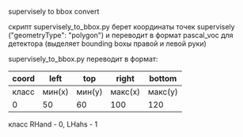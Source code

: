 supervisely to bbox convert

скрипт supervisely_to_bbox.py  берет координаты точек supervisely ("geometryType": "polygon") и переводит в формат pascal_voc для детектора (выделяет bounding boxы правой и левой руки)

supervisely_to_bbox.py переводит в формат:

coord | left      | top       | right     | bottom
------|-----------|-----------|-----------|---------
класс | мин(х)    | мин(у)    | макс(х)   | макс(у)
0     | 50        | 60        | 100       | 120

класс RHand - 0, LHahs - 1
